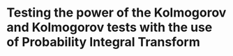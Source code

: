 # Testing the power of the Kolmogorov and Kolmogorov tests with the use of Probability Integral Transform
